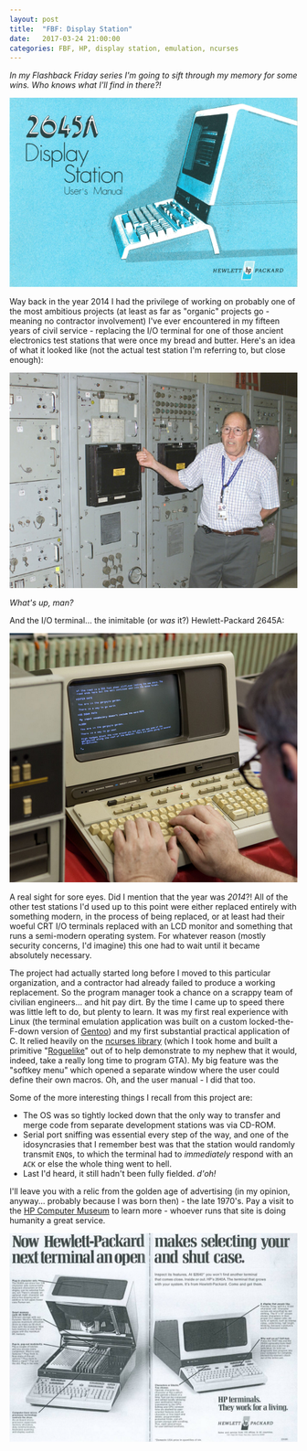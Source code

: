 ```yaml
---
layout: post
title:  "FBF: Display Station"
date:   2017-03-24 21:00:00 
categories: FBF, HP, display station, emulation, ncurses
---
```


[//]: # (Image References)
[im01]: https://github.com/jeremy-shannon/jeremy-shannon.github.io/blob/master/images/display_station/display_station.PNG?raw=true "Display Station"
[im02]: https://github.com/jeremy-shannon/jeremy-shannon.github.io/blob/master/images/display_station/old_test_station.jpg?raw=true "Old-Ass Test Station"
[im03]: https://github.com/jeremy-shannon/jeremy-shannon.github.io/blob/master/images/display_station/2645A.PNG?raw=true "2645A"
[im04]: https://github.com/jeremy-shannon/jeremy-shannon.github.io/blob/master/images/display_station/2645A_ad.PNG?raw=true "2645A Advertisement"

*In my Flashback Friday series I'm going to sift through my memory for some wins. Who knows what I'll find in there?!*

![Alt Text][im01]

Way back in the year 2014 I had the privilege of working on probably one of the most ambitious projects (at least as far as "organic" projects go - meaning no contractor involvement) I've ever encountered in my fifteen years of civil service - replacing the I/O terminal for one of those ancient electronics test stations that were once my bread and butter. Here's an idea of what it looked like (not the actual test station I'm referring to, but close enough):

![Alt Text][im02]

*What's up, man?*

And the I/O terminal... the inimitable (or *was* it?) Hewlett-Packard 2645A: 

![Alt Text][im03]

A real sight for sore eyes. Did I mention that the year was *2014*?! All of the other test stations I'd used up to this point were either replaced entirely with something modern, in the process of being replaced, or at least had their woeful CRT I/O terminals replaced with an LCD monitor and something that runs a semi-modern operating system. For whatever reason (mostly security concerns, I'd imagine) this one had to wait until it became absolutely necessary.

The project had actually started long before I moved to this particular organization, and a contractor had already failed to produce a working replacement. So the program manager took a chance on a scrappy team of civilian engineers... and hit pay dirt. By the time I came up to speed there was little left to do, but plenty to learn. It was my first real experience with Linux (the terminal emulation application was built on a custom locked-the-F-down version of [Gentoo](https://gentoo.org/)) and my first substantial practical application of C. It relied heavily on the [ncurses library](https://www.gnu.org/software/ncurses/) (which I took home and built a primitive "[Roguelike](https://en.wikipedia.org/wiki/Roguelike)" out of to help demonstrate to my nephew that it would, indeed, take a really long time to program GTA). My big feature was the "softkey menu" which opened a separate window where the user could define their own macros. Oh, and the user manual - I did that too.

Some of the more interesting things I recall from this project are:

- The OS was so tightly locked down that the only way to transfer and merge code from separate development stations was via CD-ROM.
- Serial port sniffing was essential every step of the way, and one of the idosyncrasies that I remember best was that the station would randomly transmit `ENQ`s, to which the terminal had to *immediately* respond with an `ACK` or else the whole thing went to hell.
- Last I'd heard, it still hadn't been fully fielded. *d'oh!*
 
I'll leave you with a relic from the golden age of advertising (in my opinion, anyway... probably because I was born then) - the late 1970's. Pay a visit to the [HP Computer Museum](http://hpmuseum.net/display_item.php?hw=240) to learn more - whoever runs that site is doing humanity a great service.

![Alt Text][im04]
